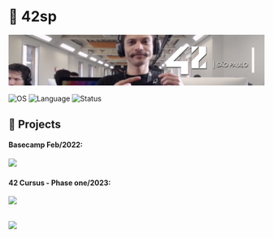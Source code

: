# 🏢 42sp

<picture>

![born2beroot](./img/42_school.png)

</picture>
<picture >

![OS](https://img.shields.io/badge/Linux-OS?&label=OS&labelColor=gray&color=dodgerblue)
![Language](https://img.shields.io/badge/Shell_|_C-Language?&label=Language&labelColor=gray&color=dodgerblue)
![Status](https://img.shields.io/badge/WIP-Status?&label=Status&labelColor=gray&color=yellow)

</picture>

## 🏅 Projects

<h4>
	Basecamp Feb/2022:
</h4>

[![](https://img.shields.io/badge/Project-Basecamp-skyblue?style=for-the-badge&logo=42)](https://github.com/willtrigo/42_basecamp)

<h4>
	42 Cursus - Phase one/2023:
</h4>

[![](https://img.shields.io/badge/Project-Born_2_be_root-skyblue?style=for-the-badge&logo=42)](https://github.com/willtrigo/42_born2beroot)

##
[![](https://img.shields.io/badge/Profile-game?&label=Game&labelColor=gray&color=dodgerblue&logo=42)](https://game.42sp.org.br/cadet/dande-je)
